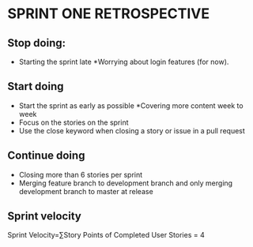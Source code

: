 # SPRINT ONE RETROSPECTIVE

## Stop doing:

* Starting the sprint late
*Worrying about login features (for now).

## Start doing

* Start the sprint as early as possible
*Covering more content week to week
* Focus on the stories on the sprint
* Use the close keyword when closing a story or issue in a pull request

## Continue doing

* Closing more than 6 stories per sprint
* Merging feature branch to development branch and only merging development branch to master at release

## Sprint velocity
Sprint Velocity=∑Story Points of Completed User Stories = 4
	